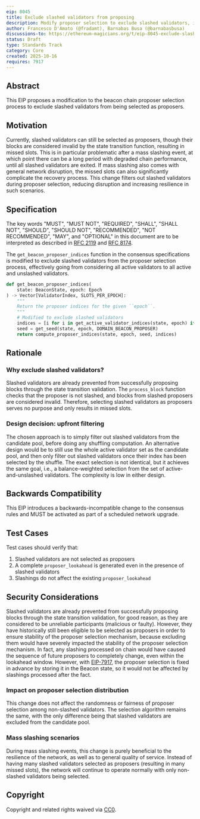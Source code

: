 ```yaml
---
eip: 8045
title: Exclude slashed validators from proposing
description: Modify proposer selection to exclude slashed validators, improving network resilience and performance after mass slashings
author: Francesco D'Amato (@fradamt), Barnabas Busa (@barnabasbusa)
discussions-to: https://ethereum-magicians.org/t/eip-8045-exclude-slashed-validators-from-proposing/25850
status: Draft
type: Standards Track
category: Core
created: 2025-10-16
requires: 7917
---
```


## Abstract

This EIP proposes a modification to the beacon chain proposer selection process to exclude slashed validators from being selected as proposers. 

## Motivation

Currently, slashed validators can still be selected as proposers, though their blocks are considered invalid by the state transition function, resulting in missed slots. This is in particular problematic after a mass slashing event, at which point there can be a long period with degraded chain performance, until all slashed validators are exited. If mass slashing also comes with general network disruption, the missed slots can also significantly complicate the recovery process. This change filters out slashed validators during proposer selection, reducing disruption and increasing resilience in such scenarios.

## Specification

The key words "MUST", "MUST NOT", "REQUIRED", "SHALL", "SHALL NOT", "SHOULD", "SHOULD NOT", "RECOMMENDED", "NOT RECOMMENDED", "MAY", and "OPTIONAL" in this document are to be interpreted as described in [RFC 2119](https://www.rfc-editor.org/rfc/rfc2119) and [RFC 8174](https://www.rfc-editor.org/rfc/rfc8174).

The `get_beacon_proposer_indices` function in the consensus specifications is modified to exclude slashed validators from the proposer selection process, effectively going from considering all
active validators to all active and unslashed validators. 

```python
def get_beacon_proposer_indices(
    state: BeaconState, epoch: Epoch
) -> Vector[ValidatorIndex, SLOTS_PER_EPOCH]:
    """
    Return the proposer indices for the given ``epoch``.
    """
    # Modified to exclude slashed validators
    indices = [i for i in get_active_validator_indices(state, epoch) if not state.validators[i].slashed]
    seed = get_seed(state, epoch, DOMAIN_BEACON_PROPOSER)
    return compute_proposer_indices(state, epoch, seed, indices)
```

## Rationale

### Why exclude slashed validators?

Slashed validators are already prevented from successfully proposing blocks through the state transition validation. The `process_block` function checks that the proposer is not slashed, and blocks from slashed proposers are considered invalid. Therefore, selecting slashed validators as proposers serves no purpose and only results in missed slots.

### Design decision: upfront filtering

The chosen approach is to simply filter out slashed validators from the candidate pool, before doing any shuffling computation. An alternative design would be to still use the whole active validator set as the candidate pool, and then only filter out slashed validators once their index has been selected by the shuffle. The exact selection is not identical, but it achieves the same goal, i.e., a balance-weighted selection from the set of active-and-unslashed validators. The complexity is low in either design.

## Backwards Compatibility

This EIP introduces a backwards-incompatible change to the consensus rules and MUST be activated as part of a scheduled network upgrade.

## Test Cases

Test cases should verify that:

1. Slashed validators are not selected as proposers
2. A complete `proposer_lookahead` is generated even in the presence of slashed validators
3. Slashings do not affect the existing `proposer_lookahead`

## Security Considerations

Slashed validators are already prevented from successfully proposing blocks through the state transition validation, for good reason, as they are considered to be unreliable participants (malicious or faulty). However, they have historically still been eligible to be selected as proposers in order to ensure stability of the proposer selection mechanism, because excluding them would have severely impacted the stability of the proposer selection mechanism. In fact, any slashing processed on chain would have caused the sequence of future proposers to completely change, even within the lookahead window. However, with [EIP-7917](./eip-7917.md), the proposer selection is fixed in advance by storing it in the Beacon state, so it would not be affected by slashings processed after the fact.

### Impact on proposer selection distribution

This change does not affect the randomness or fairness of proposer selection among non-slashed validators. The selection algorithm remains the same, with the only difference being that slashed validators are excluded from the candidate pool.

### Mass slashing scenarios

During mass slashing events, this change is purely beneficial to the resilience of the network, as well as to general quality of service. Instead of having many slashed validators selected as proposers (resulting in many missed slots), the network will continue to operate normally with only non-slashed validators being selected.

## Copyright

Copyright and related rights waived via [CC0](../LICENSE.md).
